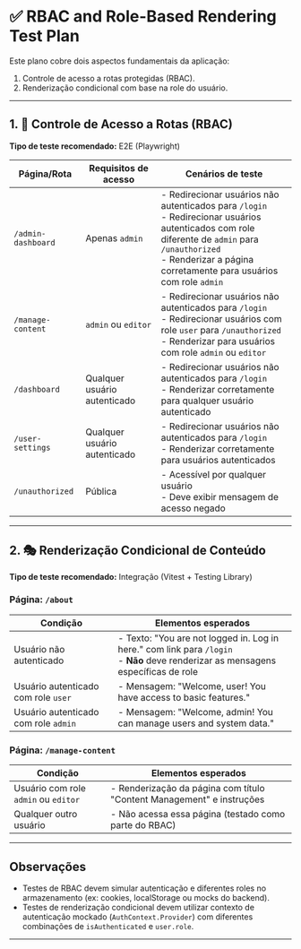 # ✅ RBAC and Role-Based Rendering Test Plan

Este plano cobre dois aspectos fundamentais da aplicação:
1. Controle de acesso a rotas protegidas (RBAC).
2. Renderização condicional com base na role do usuário.

---

## 1. 🔐 Controle de Acesso a Rotas (RBAC)
**Tipo de teste recomendado:** E2E (Playwright)

| Página/Rota | Requisitos de acesso | Cenários de teste |
|-------------|----------------------|-------------------|
| `/admin-dashboard` | Apenas `admin` | - Redirecionar usuários não autenticados para `/login`<br>- Redirecionar usuários autenticados com role diferente de `admin` para `/unauthorized`<br>- Renderizar a página corretamente para usuários com role `admin` |
| `/manage-content` | `admin` ou `editor` | - Redirecionar usuários não autenticados para `/login`<br>- Redirecionar usuários com role `user` para `/unauthorized`<br>- Renderizar para usuários com role `admin` ou `editor` |
| `/dashboard` | Qualquer usuário autenticado | - Redirecionar usuários não autenticados para `/login`<br>- Renderizar corretamente para qualquer usuário autenticado |
| `/user-settings` | Qualquer usuário autenticado | - Redirecionar usuários não autenticados para `/login`<br>- Renderizar corretamente para usuários autenticados |
| `/unauthorized` | Pública | - Acessível por qualquer usuário<br>- Deve exibir mensagem de acesso negado |

---

## 2. 🎭 Renderização Condicional de Conteúdo
**Tipo de teste recomendado:** Integração (Vitest + Testing Library)

### Página: `/about`

| Condição | Elementos esperados |
|----------|---------------------|
| Usuário não autenticado | - Texto: "You are not logged in. Log in here." com link para `/login`<br>- **Não** deve renderizar as mensagens específicas de role |
| Usuário autenticado com role `user` | - Mensagem: "Welcome, user! You have access to basic features." |
| Usuário autenticado com role `admin` | - Mensagem: "Welcome, admin! You can manage users and system data." |

### Página: `/manage-content`

| Condição | Elementos esperados |
|----------|---------------------|
| Usuário com role `admin` ou `editor` | - Renderização da página com título "Content Management" e instruções |
| Qualquer outro usuário | - Não acessa essa página (testado como parte do RBAC) |

---

## Observações

- Testes de RBAC devem simular autenticação e diferentes roles no armazenamento (ex: cookies, localStorage ou mocks do backend).
- Testes de renderização condicional devem utilizar contexto de autenticação mockado (`AuthContext.Provider`) com diferentes combinações de `isAuthenticated` e `user.role`.

---
